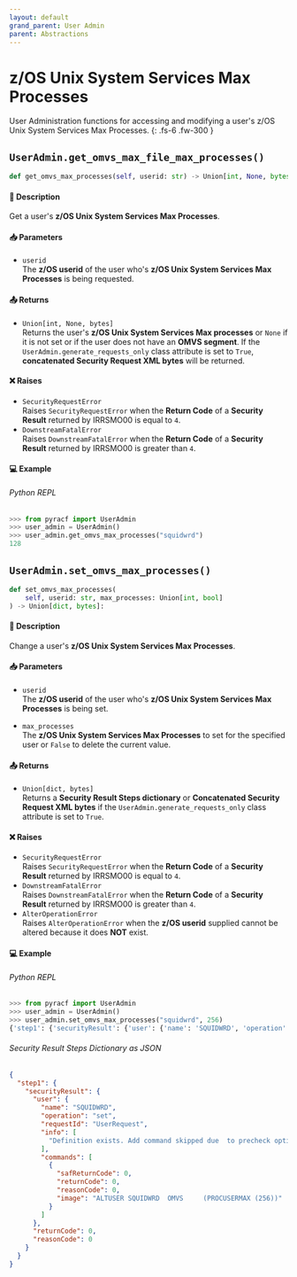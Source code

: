 ```yaml
---
layout: default
grand_parent: User Admin
parent: Abstractions
---
```


# z/OS Unix System Services Max Processes

User Administration functions for accessing and modifying a user's z/OS Unix System Services Max Processes. 
{: .fs-6 .fw-300 }

## `UserAdmin.get_omvs_max_file_max_processes()`

```python
def get_omvs_max_processes(self, userid: str) -> Union[int, None, bytes]:
```

#### 📄 Description

Get a user's **z/OS Unix System Services Max Processes**.

#### 📥 Parameters
* `userid`<br>
  The **z/OS userid** of the user who's **z/OS Unix System Services Max Processes** is being requested.

#### 📤 Returns
* `Union[int, None, bytes]`<br>
  Returns the user's **z/OS Unix System Services Max processes** or `None` if it is not set or if the user does not have an **OMVS segment**. If the `UserAdmin.generate_requests_only` class attribute is set to `True`, **concatenated Security Request XML bytes** will be returned.

#### ❌ Raises
* `SecurityRequestError`<br>
  Raises `SecurityRequestError` when the **Return Code** of a **Security Result** returned by IRRSMO00 is equal to `4`.
* `DownstreamFatalError`<br>
  Raises `DownstreamFatalError` when the **Return Code** of a **Security Result** returned by IRRSMO00 is greater than `4`.

#### 💻 Example

###### Python REPL
```python
>>> from pyracf import UserAdmin
>>> user_admin = UserAdmin()
>>> user_admin.get_omvs_max_processes("squidwrd")
128
```

## `UserAdmin.set_omvs_max_processes()`

```python
def set_omvs_max_processes(
    self, userid: str, max_processes: Union[int, bool]
) -> Union[dict, bytes]:
```

#### 📄 Description

Change a user's **z/OS Unix System Services Max Processes**.

#### 📥 Parameters
* `userid`<br>
  The **z/OS userid** of the user who's **z/OS Unix System Services Max Processes** is being set.

* `max_processes`<br>
  The **z/OS Unix System Services Max Processes** to set for the specified user or `False` to delete the current value.

#### 📤 Returns
* `Union[dict, bytes]`<br>
  Returns a **Security Result Steps dictionary** or **Concatenated Security Request XML bytes** if the `UserAdmin.generate_requests_only` class attribute is set to `True`.

#### ❌ Raises
* `SecurityRequestError`<br>
  Raises `SecurityRequestError` when the **Return Code** of a **Security Result** returned by IRRSMO00 is equal to `4`.
* `DownstreamFatalError`<br>
  Raises `DownstreamFatalError` when the **Return Code** of a **Security Result** returned by IRRSMO00 is greater than `4`.
* `AlterOperationError`<br>
  Raises `AlterOperationError` when the **z/OS userid** supplied cannot be altered because it does **NOT** exist.

#### 💻 Example

###### Python REPL
```python
>>> from pyracf import UserAdmin
>>> user_admin = UserAdmin()
>>> user_admin.set_omvs_max_processes("squidwrd", 256)
{'step1': {'securityResult': {'user': {'name': 'SQUIDWRD', 'operation': 'set', 'requestId': 'UserRequest', 'info': ['Definition exists. Add command skipped due  to precheck option'], 'commands': [{'safReturnCode': 0, 'returnCode': 0, 'reasonCode': 0, 'image': 'ALTUSER SQUIDWRD  OMVS     (PROCUSERMAX (256))'}]}, 'returnCode': 0, 'reasonCode': 0, 'runningUserid': 'testuser'}}}
```

###### Security Result Steps Dictionary as JSON
```json
{
  "step1": {
    "securityResult": {
      "user": {
        "name": "SQUIDWRD",
        "operation": "set",
        "requestId": "UserRequest",
        "info": [
          "Definition exists. Add command skipped due  to precheck option"
        ],
        "commands": [
          {
            "safReturnCode": 0,
            "returnCode": 0,
            "reasonCode": 0,
            "image": "ALTUSER SQUIDWRD  OMVS     (PROCUSERMAX (256))"
          }
        ]
      },
      "returnCode": 0,
      "reasonCode": 0
    }
  }
}
```